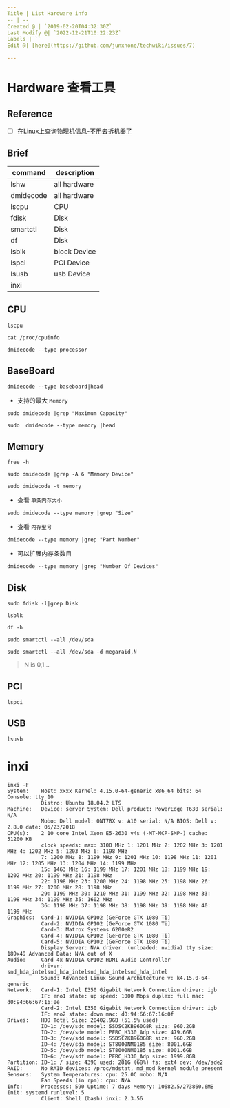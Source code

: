 ```yaml
---
Title | List Hardware info
-- | --
Created @ | `2019-02-20T04:32:30Z`
Last Modify @| `2022-12-21T10:22:23Z`
Labels | ``
Edit @| [here](https://github.com/junxnone/techwiki/issues/7)

---
```


# Hardware 查看工具

## Reference
- [ ] [在Linux上查询物理机信息-不用去拆机器了](https://www.cnblogs.com/operationhome/p/12486702.html)

## Brief

command | description
-- | -- 
lshw | all hardware
dmidecode |  all hardware
lscpu | CPU
fdisk | Disk
smartctl | Disk
df  | Disk
lsblk | block Device
lspci | PCI Device
lsusb | usb Device
inxi |

## CPU
```
lscpu
```
```
cat /proc/cpuinfo
```
```
dmidecode --type processor
```

## BaseBoard
```
dmidecode --type baseboard|head 
```
- 支持的最大 `Memory`
```
sudo dmidecode |grep "Maximum Capacity" 
```
```
sudo  dmidecode --type memory |head 
```

## Memory
```
free -h
```
```
sudo dmidecode |grep -A 6 "Memory Device"
```
```
sudo dmidecode -t memory
```
- 查看 `单条内存大小`
```
sudo dmidecode --type memory |grep "Size"
```
- 查看 `内存型号`
```
dmidecode --type memory |grep "Part Number"
```
- 可以扩展内存条数目
```
dmidecode --type memory |grep "Number Of Devices"
```

## Disk
```
sudo fdisk -l|grep Disk
```
```
lsblk
```
```
df -h
```
```
sudo smartctl --all /dev/sda
```
```
sudo smartctl --all /dev/sda -d megaraid,N
```
> N is 0,1...


## PCI
```
lspci
```

## USB
```
lsusb
```

# inxi
```
inxi -F
System:    Host: xxxx Kernel: 4.15.0-64-generic x86_64 bits: 64 Console: tty 10
           Distro: Ubuntu 18.04.2 LTS
Machine:   Device: server System: Dell product: PowerEdge T630 serial: N/A
           Mobo: Dell model: 0NT78X v: A10 serial: N/A BIOS: Dell v: 2.8.0 date: 05/23/2018
CPU(s):    2 10 core Intel Xeon E5-2630 v4s (-MT-MCP-SMP-) cache: 51200 KB
           clock speeds: max: 3100 MHz 1: 1201 MHz 2: 1202 MHz 3: 1201 MHz 4: 1202 MHz 5: 1203 MHz 6: 1198 MHz
           7: 1200 MHz 8: 1199 MHz 9: 1201 MHz 10: 1198 MHz 11: 1201 MHz 12: 1205 MHz 13: 1204 MHz 14: 1199 MHz
           15: 1463 MHz 16: 1199 MHz 17: 1201 MHz 18: 1199 MHz 19: 1202 MHz 20: 1199 MHz 21: 1198 MHz
           22: 1198 MHz 23: 1200 MHz 24: 1198 MHz 25: 1198 MHz 26: 1199 MHz 27: 1200 MHz 28: 1198 MHz
           29: 1199 MHz 30: 1210 MHz 31: 1199 MHz 32: 1198 MHz 33: 1198 MHz 34: 1199 MHz 35: 1602 MHz
           36: 1198 MHz 37: 1198 MHz 38: 1198 MHz 39: 1198 MHz 40: 1199 MHz
Graphics:  Card-1: NVIDIA GP102 [GeForce GTX 1080 Ti]
           Card-2: NVIDIA GP102 [GeForce GTX 1080 Ti]
           Card-3: Matrox Systems G200eR2
           Card-4: NVIDIA GP102 [GeForce GTX 1080 Ti]
           Card-5: NVIDIA GP102 [GeForce GTX 1080 Ti]
           Display Server: N/A driver: (unloaded: nvidia) tty size: 189x49 Advanced Data: N/A out of X
Audio:     Card 4x NVIDIA GP102 HDMI Audio Controller
           driver: snd_hda_intelsnd_hda_intelsnd_hda_intelsnd_hda_intel
           Sound: Advanced Linux Sound Architecture v: k4.15.0-64-generic
Network:   Card-1: Intel I350 Gigabit Network Connection driver: igb
           IF: eno1 state: up speed: 1000 Mbps duplex: full mac: d0:94:66:67:16:0e
           Card-2: Intel I350 Gigabit Network Connection driver: igb
           IF: eno2 state: down mac: d0:94:66:67:16:0f
Drives:    HDD Total Size: 20402.9GB (51.5% used)
           ID-1: /dev/sdc model: SSDSC2KB960G8R size: 960.2GB
           ID-2: /dev/sde model: PERC_H330_Adp size: 479.6GB
           ID-3: /dev/sdd model: SSDSC2KB960G8R size: 960.2GB
           ID-4: /dev/sda model: ST8000NM0185 size: 8001.6GB
           ID-5: /dev/sdb model: ST8000NM0185 size: 8001.6GB
           ID-6: /dev/sdf model: PERC_H330_Adp size: 1999.8GB
Partition: ID-1: / size: 439G used: 281G (68%) fs: ext4 dev: /dev/sde2
RAID:      No RAID devices: /proc/mdstat, md_mod kernel module present
Sensors:   System Temperatures: cpu: 25.0C mobo: N/A
           Fan Speeds (in rpm): cpu: N/A
Info:      Processes: 590 Uptime: 7 days Memory: 10682.5/273860.6MB Init: systemd runlevel: 5
           Client: Shell (bash) inxi: 2.3.56
```
